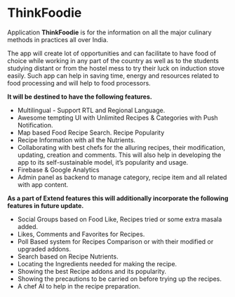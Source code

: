 # ThinkFoodie

Application **ThinkFoodie** is for the information on all the major culinary methods in practices all over India.

The app will create lot of opportunities and can facilitate to have food of choice while working in any part of the country as well as to the students studying distant or from the hostel mess to try their luck on induction stove easily.
Such app can help in saving time, energy and resources related to food processing and will help to food processors.

**It will be destined to have the following features.**
*	Multilingual - Support RTL and Regional Language.
*	Awesome tempting UI with Unlimited Recipes & Categories with Push Notification.
*	Map based Food Recipe Search. Recipe Popularity
*	Recipe Information with all the Nutrients.
*	Collaborating with best chefs for the alluring recipes, their modification, updating, creation and comments. This will also help in developing the app to its self-sustainable model, it’s popularity and usage.
*	Firebase & Google Analytics
*	Admin panel as backend to manage category, recipe item and all related with app content.

**As a part of Extend features this will additionally incorporate the following features in future update.**
*	Social Groups based on Food Like, Recipes tried or some extra masala added.
*	Likes, Comments and Favorites for Recipes.
*	Poll Based system for Recipes Comparison or with their modified or upgraded addons.
*	Search based on Recipe Nutrients.
*	Locating the Ingredients needed for making the recipe.
*	Showing the best Recipe addons and its popularity.
*	Showing the precautions to be carried on before trying up the recipes.
*	A chef AI to help in the recipe preparation.
